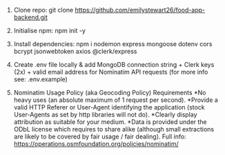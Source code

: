 1. Clone repo: git clone https://github.com/emilystewart26/food-app-backend.git

2. Initialise npm: npm init -y

3. Install dependencies: npm i nodemon express mongoose dotenv cors bcrypt jsonwebtoken axios  @clerk/express   

4. Create .env file locally & add MongoDB connection string +  Clerk keys (2x) + valid email address for Nominatim API requests  (for more info see: .env.example) 


5. Nominatim Usage Policy (aka Geocoding Policy)
Requirements
*No heavy uses (an absolute maximum of 1 request per second).
*Provide a valid HTTP Referer or User-Agent identifying the application (stock User-Agents as set by http libraries will not do).
*Clearly display attribution as suitable for your medium.
*Data is provided under the ODbL license which requires to share alike (although small extractions are likely to be covered by fair usage / fair dealing).
Full info: https://operations.osmfoundation.org/policies/nominatim/
 